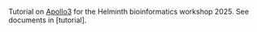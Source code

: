 Tutorial on [Apollo3](jbrowse_data/master.gff) for the Helminth bioinformatics workshop 2025. See documents in [tutorial].
